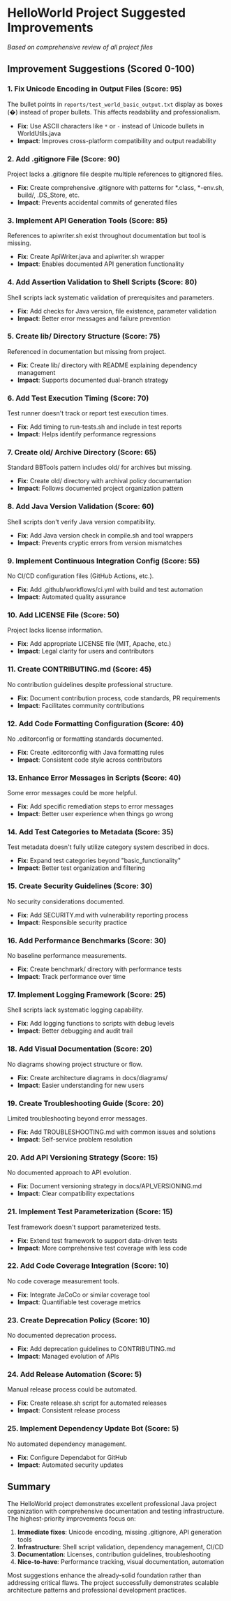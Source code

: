 # HelloWorld Project Suggested Improvements
*Based on comprehensive review of all project files*

## Improvement Suggestions (Scored 0-100)

### 1. Fix Unicode Encoding in Output Files (Score: 95)
The bullet points in `reports/test_world_basic_output.txt` display as boxes (�) instead of proper bullets. This affects readability and professionalism.
- **Fix**: Use ASCII characters like `*` or `-` instead of Unicode bullets in WorldUtils.java
- **Impact**: Improves cross-platform compatibility and output readability

### 2. Add .gitignore File (Score: 90)
Project lacks a .gitignore file despite multiple references to gitignored files.
- **Fix**: Create comprehensive .gitignore with patterns for *.class, *-env.sh, build/, .DS_Store, etc.
- **Impact**: Prevents accidental commits of generated files

### 3. Implement API Generation Tools (Score: 85)
References to apiwriter.sh exist throughout documentation but tool is missing.
- **Fix**: Create ApiWriter.java and apiwriter.sh wrapper
- **Impact**: Enables documented API generation functionality

### 4. Add Assertion Validation to Shell Scripts (Score: 80)
Shell scripts lack systematic validation of prerequisites and parameters.
- **Fix**: Add checks for Java version, file existence, parameter validation
- **Impact**: Better error messages and failure prevention

### 5. Create lib/ Directory Structure (Score: 75)
Referenced in documentation but missing from project.
- **Fix**: Create lib/ directory with README explaining dependency management
- **Impact**: Supports documented dual-branch strategy

### 6. Add Test Execution Timing (Score: 70)
Test runner doesn't track or report test execution times.
- **Fix**: Add timing to run-tests.sh and include in test reports
- **Impact**: Helps identify performance regressions

### 7. Create old/ Archive Directory (Score: 65)
Standard BBTools pattern includes old/ for archives but missing.
- **Fix**: Create old/ directory with archival policy documentation
- **Impact**: Follows documented project organization pattern

### 8. Add Java Version Validation (Score: 60)
Shell scripts don't verify Java version compatibility.
- **Fix**: Add Java version check in compile.sh and tool wrappers
- **Impact**: Prevents cryptic errors from version mismatches

### 9. Implement Continuous Integration Config (Score: 55)
No CI/CD configuration files (GitHub Actions, etc.).
- **Fix**: Add .github/workflows/ci.yml with build and test automation
- **Impact**: Automated quality assurance

### 10. Add LICENSE File (Score: 50)
Project lacks license information.
- **Fix**: Add appropriate LICENSE file (MIT, Apache, etc.)
- **Impact**: Legal clarity for users and contributors

### 11. Create CONTRIBUTING.md (Score: 45)
No contribution guidelines despite professional structure.
- **Fix**: Document contribution process, code standards, PR requirements
- **Impact**: Facilitates community contributions

### 12. Add Code Formatting Configuration (Score: 40)
No .editorconfig or formatting standards documented.
- **Fix**: Create .editorconfig with Java formatting rules
- **Impact**: Consistent code style across contributors

### 13. Enhance Error Messages in Scripts (Score: 40)
Some error messages could be more helpful.
- **Fix**: Add specific remediation steps to error messages
- **Impact**: Better user experience when things go wrong

### 14. Add Test Categories to Metadata (Score: 35)
Test metadata doesn't fully utilize category system described in docs.
- **Fix**: Expand test categories beyond "basic_functionality"
- **Impact**: Better test organization and filtering

### 15. Create Security Guidelines (Score: 30)
No security considerations documented.
- **Fix**: Add SECURITY.md with vulnerability reporting process
- **Impact**: Responsible security practice

### 16. Add Performance Benchmarks (Score: 30)
No baseline performance measurements.
- **Fix**: Create benchmark/ directory with performance tests
- **Impact**: Track performance over time

### 17. Implement Logging Framework (Score: 25)
Shell scripts lack systematic logging capability.
- **Fix**: Add logging functions to scripts with debug levels
- **Impact**: Better debugging and audit trail

### 18. Add Visual Documentation (Score: 20)
No diagrams showing project structure or flow.
- **Fix**: Create architecture diagrams in docs/diagrams/
- **Impact**: Easier understanding for new users

### 19. Create Troubleshooting Guide (Score: 20)
Limited troubleshooting beyond error messages.
- **Fix**: Add TROUBLESHOOTING.md with common issues and solutions
- **Impact**: Self-service problem resolution

### 20. Add API Versioning Strategy (Score: 15)
No documented approach to API evolution.
- **Fix**: Document versioning strategy in docs/API_VERSIONING.md
- **Impact**: Clear compatibility expectations

### 21. Implement Test Parameterization (Score: 15)
Test framework doesn't support parameterized tests.
- **Fix**: Extend test framework to support data-driven tests
- **Impact**: More comprehensive test coverage with less code

### 22. Add Code Coverage Integration (Score: 10)
No code coverage measurement tools.
- **Fix**: Integrate JaCoCo or similar coverage tool
- **Impact**: Quantifiable test coverage metrics

### 23. Create Deprecation Policy (Score: 10)
No documented deprecation process.
- **Fix**: Add deprecation guidelines to CONTRIBUTING.md
- **Impact**: Managed evolution of APIs

### 24. Add Release Automation (Score: 5)
Manual release process could be automated.
- **Fix**: Create release.sh script for automated releases
- **Impact**: Consistent release process

### 25. Implement Dependency Update Bot (Score: 5)
No automated dependency management.
- **Fix**: Configure Dependabot for GitHub
- **Impact**: Automated security updates

## Summary

The HelloWorld project demonstrates excellent professional Java project organization with comprehensive documentation and testing infrastructure. The highest-priority improvements focus on:

1. **Immediate fixes**: Unicode encoding, missing .gitignore, API generation tools
2. **Infrastructure**: Shell script validation, dependency management, CI/CD
3. **Documentation**: Licenses, contribution guidelines, troubleshooting
4. **Nice-to-have**: Performance tracking, visual documentation, automation

Most suggestions enhance the already-solid foundation rather than addressing critical flaws. The project successfully demonstrates scalable architecture patterns and professional development practices.